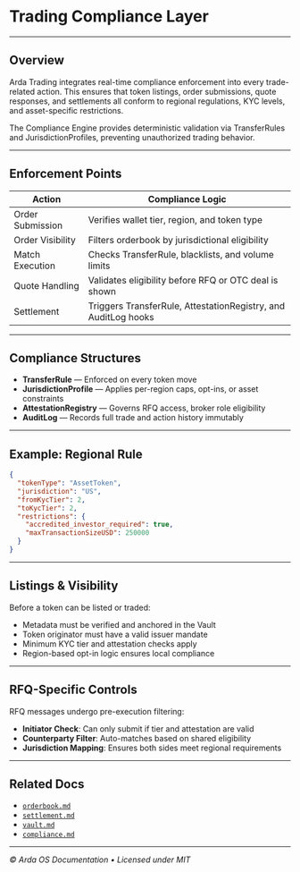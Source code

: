# Trading Compliance Layer

---

## Overview

Arda Trading integrates real-time compliance enforcement into every trade-related action. This ensures that token listings, order submissions, quote responses, and settlements all conform to regional regulations, KYC levels, and asset-specific restrictions.

The Compliance Engine provides deterministic validation via TransferRules and JurisdictionProfiles, preventing unauthorized trading behavior.

---

## Enforcement Points

| Action | Compliance Logic |
|--------|------------------|
| Order Submission | Verifies wallet tier, region, and token type |
| Order Visibility | Filters orderbook by jurisdictional eligibility |
| Match Execution | Checks TransferRule, blacklists, and volume limits |
| Quote Handling | Validates eligibility before RFQ or OTC deal is shown |
| Settlement | Triggers TransferRule, AttestationRegistry, and AuditLog hooks |

---

## Compliance Structures

- **TransferRule** — Enforced on every token move
- **JurisdictionProfile** — Applies per-region caps, opt-ins, or asset constraints
- **AttestationRegistry** — Governs RFQ access, broker role eligibility
- **AuditLog** — Records full trade and action history immutably

---

## Example: Regional Rule

```json
{
  "tokenType": "AssetToken",
  "jurisdiction": "US",
  "fromKycTier": 2,
  "toKycTier": 2,
  "restrictions": {
    "accredited_investor_required": true,
    "maxTransactionSizeUSD": 250000
  }
}
```

---

## Listings & Visibility

Before a token can be listed or traded:

- Metadata must be verified and anchored in the Vault
- Token originator must have a valid issuer mandate
- Minimum KYC tier and attestation checks apply
- Region-based opt-in logic ensures local compliance

---

## RFQ-Specific Controls

RFQ messages undergo pre-execution filtering:

- **Initiator Check**: Can only submit if tier and attestation are valid
- **Counterparty Filter**: Auto-matches based on shared eligibility
- **Jurisdiction Mapping**: Ensures both sides meet regional requirements

---

## Related Docs

- [`orderbook.md`](./orderbook.md)
- [`settlement.md`](./settlement.md)
- [`vault.md`](../arda-core/vault.md)
- [`compliance.md`](../arda-core/compliance.md)

---

*© Arda OS Documentation • Licensed under MIT*
